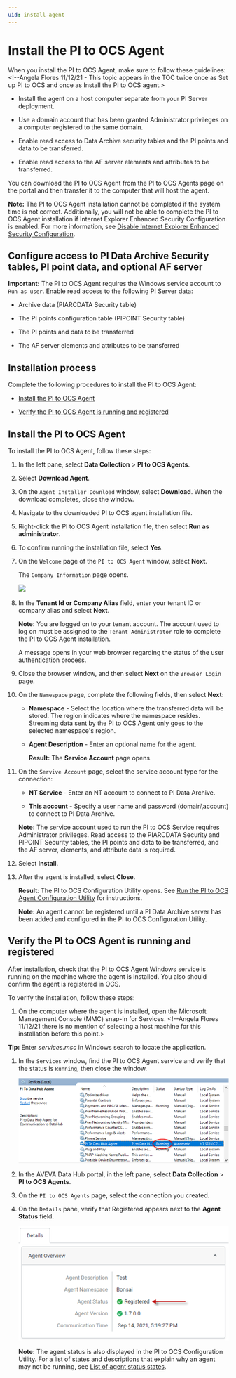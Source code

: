 ```yaml
---
uid: install-agent
---
```


# Install the PI to OCS Agent

When you install the PI to OCS Agent, make sure to follow these guidelines:<!--Angela Flores 11/12/21 - This topic appears in the TOC twice once as Set up PI to OCS and once as Install the PI to OCS agent.>

* Install the agent on a host computer separate from your PI Server deployment.

* Use a domain account that has been granted Administrator privileges on a computer registered to the same domain.

* Enable read access to Data Archive security tables and the PI points and data to be transferred.

* Enable read access to the AF server elements and attributes to be transferred.

You can download the PI to OCS Agent from the PI to OCS Agents page on the portal and then transfer it to the computer that will host the agent.

**Note:** The PI to OCS Agent installation cannot be completed if the system time is not correct. Additionally, you will not be able to complete the PI to OCS Agent installation if Internet Explorer Enhanced Security Configuration is enabled. For more information, see [Disable Internet Explorer Enhanced Security Configuration](xref:disable-ie-security). 

## Configure access to PI Data Archive Security tables, PI point data, and optional AF server

**Important:** The PI to OCS Agent requires the Windows service account to `Run as user`. Enable read access to the following PI Server data:

* Archive data (PIARCDATA Security table)

* The PI points configuration table (PIPOINT Security table)

* The PI points and data to be transferred

* The AF server elements and attributes to be transferred 

## Installation process

Complete the following procedures to install the PI to OCS Agent:

* [Install the PI to OCS Agent](#install-the-pi-to-ocs-agent)

* [Verify the PI to OCS Agent is running and registered](#verify-the-pi-to-ocs-agent-is-running-and-registered)

## Install the PI to OCS Agent

To install the PI to OCS Agent, follow these steps:

1. In the left pane, select **Data Collection** > **PI to OCS Agents**.

1. Select **Download Agent**.

1. On the `Agent Installer Download` window, select **Download**. When the download completes, close the window.

1. Navigate to the downloaded PI to OCS agent installation file.

1. Right-click the PI to OCS Agent installation file, then select **Run as administrator**.

1. To confirm running the installation file, select **Yes**.

1. On the `Welcome` page of the `PI to OCS Agent` window, select **Next**.

   The `Company Information` page opens.

   ![](../../images/agent-co-info.png) <!--Angela Flores 11/12/21 - I don't think this screenshot is necessary. There is only one field on the screen. -->

1. In the **Tenant Id or Company Alias** field, enter your tenant ID or company alias and select **Next**.

   **Note:** You are logged on to your tenant account. The account used to log on must be assigned to the `Tenant Administrator` role to complete the PI to OCS Agent installation.

   A message opens in your web browser regarding the status of the user authentication process. 

1. Close the browser window, and then select **Next** on the `Browser Login` page.

1. On the `Namespace` page, complete the following fields, then select **Next**:

    * **Namespace** - Select the location where the transferred data will be stored. The region indicates where the namespace resides. Streaming data sent by the PI to OCS Agent only goes to the selected namespace's region.

    * **Agent Description** - Enter an optional name for the agent.

      **Result:** The **Service Account** page opens.

1. On the `Servive Account` page, select the service account type for the connection:

    * **NT Service** - Enter an NT account to connect to PI Data Archive.

    * **This account** - Specify a user name and password (domain\account) to connect to PI Data Archive.

    **Note:** The service account used to run the PI to OCS Service requires Administrator privileges. Read access to the PIARCDATA Security and PIPOINT Security tables, the PI points and data to be transferred, and the AF server, elements, and attribute data is required.

1. Select **Install**.

1. After the agent is installed, select **Close**.

    **Result**: The PI to OCS Configuration Utility opens. See [Run the PI to OCS Agent Configuration Utility](xref:pi-to-ocs-utility) for instructions.

    **Note:** An agent cannot be registered until a PI Data Archive server has been added and configured in the PI to OCS Configuration Utility.

## Verify the PI to OCS Agent is running and registered

After installation, check that the PI to OCS Agent Windows service is running on the machine where the agent is installed. You also should confirm the agent is registered in OCS. 

To verify the installation, follow these steps:

1. On the computer where the agent is installed, open the Microsoft Management Console (MMC) snap-in for Services. <!--Angela Flores 11/12/21 there is no mention of selecting a host machine for this installation before this point.>

  **Tip:** Enter *services.msc* in Windows search to locate the application.

1. In the `Services` window, find the PI to OCS Agent service and verify that the status is `Running`, then close the window.

   ![](../../images/services-window.png)

1. In the AVEVA Data Hub portal, in the left pane, select **Data Collection** > **PI to OCS Agents**.

1. On the `PI to OCS Agents` page, select the connection you created.

1. On the `Details` pane, verify that Registered appears next to the **Agent Status** field.

   ![Agent status](../../images/details-pane.png)

   **Note:** The agent status is also displayed in the PI to OCS Configuration Utility. For a list of states and descriptions that explain why an agent may not be running, see [List of agent status states](xref:pi-to-ocs-utility#list-of-agent-status-states).
